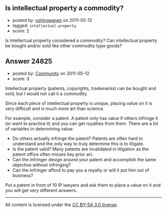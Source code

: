 ## Is intellectual property a commodity?

- posted by: [oshirowanen](https://stackexchange.com/users/-1/7005-oshirowanen) on 2011-05-12
- tagged: `intellectual-property`
- score: 2

Is intellectual property considered a commodity?  Can intellectual property be bought and/or sold like other commodity type goods?


## Answer 24825

- posted by: [Community](https://stackexchange.com/users/-1/-1-community) on 2011-05-12
- score: 3

Intellectual property (patents, copyrights, trademarks) can be bought and sold, but I would not call it a commodity.

Since each piece of intellectual property is unique, placing value on it is very difficult and is much more art than science.

For example, consider a patent.  A patent only has value if others infringe it (or want to practice it) and you can get royalties from them.  There are a lot of variables in determining value:

 - Do others actually infringe the patent?  Patents are often hard to understand and the only way to truly determine this is to litigate.
 - Is the patent valid?  Many patents are invalidated in litigation as the patent office often misses key prior art.
 - Can the infringer design around your patent and accomplish the same objective without infringing?
 - Can the infringer afford to pay you a royalty or will it put him out of business?

Put a patent in front of 10 IP lawyers and ask them to place a value on it and you will get very different answers.



---

All content is licensed under the [CC BY-SA 3.0 license](https://creativecommons.org/licenses/by-sa/3.0/).
